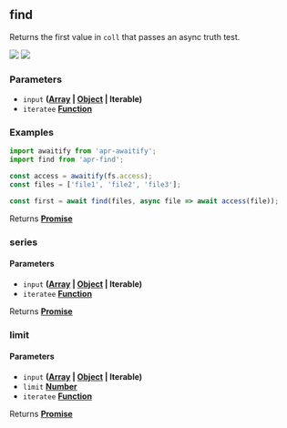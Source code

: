 <!-- Generated by documentation.js. Update this documentation by updating the source code. -->

## find

<a id="find"></a>
Returns the first value in `coll` that passes an async truth test.

[![][2]][1] [![][3]][1]

### Parameters

- `input` **([Array][4] \| [Object][5] | Iterable)**
- `iteratee` **[Function][6]**

### Examples

```javascript
import awaitify from 'apr-awaitify';
import find from 'apr-find';

const access = awaitify(fs.access);
const files = ['file1', 'file2', 'file3'];

const first = await find(files, async file => await access(file));
```

Returns **[Promise][7]**

### series

#### Parameters

- `input` **([Array][4] \| [Object][5] | Iterable)**
- `iteratee` **[Function][6]**

Returns **[Promise][7]**

### limit

#### Parameters

- `input` **([Array][4] \| [Object][5] | Iterable)**
- `limit` **[Number][8]**
- `iteratee` **[Function][6]**

Returns **[Promise][7]**

[1]: https://www.npmjs.com/package/apr-find
[2]: https://img.shields.io/npm/v/apr-find.svg?style=flat-square
[3]: https://img.shields.io/npm/l/apr-find.svg?style=flat-square
[4]: https://developer.mozilla.org/docs/Web/JavaScript/Reference/Global_Objects/Array
[5]: https://developer.mozilla.org/docs/Web/JavaScript/Reference/Global_Objects/Object
[6]: https://developer.mozilla.org/docs/Web/JavaScript/Reference/Statements/function
[7]: https://developer.mozilla.org/docs/Web/JavaScript/Reference/Global_Objects/Promise
[8]: https://developer.mozilla.org/docs/Web/JavaScript/Reference/Global_Objects/Number
